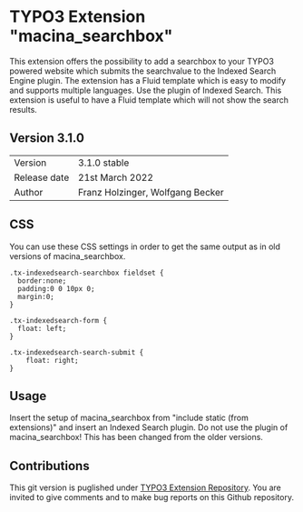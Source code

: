 # TYPO3 Extension "macina_searchbox"
This extension offers the possibility to add a searchbox to your TYPO3 powered website which submits the searchvalue to the Indexed Search Engine plugin. The extension has a Fluid template which is easy to modify and supports multiple languages. Use the plugin of Indexed Search. This extension is useful to have a Fluid template which will not show the search results.

## Version 3.1.0

<table>
	<tr><td>Version</td><td>3.1.0 stable</td></tr>
	<tr><td>Release date</td><td>21st March 2022</td></tr>
	<tr><td>Author</td><td>Franz Holzinger, Wolfgang Becker</td></tr>
</table>

## CSS
You can use these CSS settings in order to get the same output as in old versions of macina_searchbox.


```
.tx-indexedsearch-searchbox fieldset {
  border:none;
  padding:0 0 10px 0;
  margin:0;
}

.tx-indexedsearch-form {
  float: left;
}

.tx-indexedsearch-search-submit {
    float: right;
}
```

## Usage

Insert the setup of macina_searchbox from "include static (from extensions)" and insert an Indexed Search plugin. Do not use the plugin of macina_searchbox! This has been changed from the older versions.

## Contributions
This git version is puglished under [TYPO3 Extension Repository](https://extensions.typo3.org/).
You are invited to give comments and to make bug reports on this Github repository.

